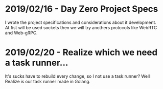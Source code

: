 # 2019/02/16 - Day Zero Project Specs

I wrote the project specifications and considerations about it development.
At fist will be used sockets then we will try anothers protocols like WebRTC and Web-gRPC.

# 2019/02/20 - Realize which we need a task runner...

It's sucks have to rebuild every change, so I not use a task runner? Well Realize is our task runner made in Golang.